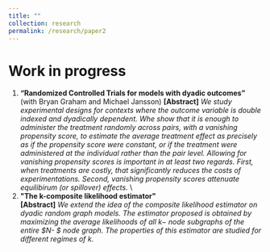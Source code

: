 ```yaml
---
title: ""
collection: research
permalink: /research/paper2
---
```

# Work in progress
1. **“Randomized Controlled Trials for models with dyadic outcomes”** (with Bryan Graham and Michael Jansson)
**[Abstract]** <em> We study experimental designs for contexts where the outcome variable is double indexed and dyadically dependent. Whe show that it is enough to administer the treatment randomly across pairs, with a vanishing propensity score, to estimate the average treatment effect as precisely as if the propensity score were constant, or if the treatment were administered at the individual rather than the pair level. Allowing for vanishing propensity scores is important in at least two regards. First, when treatments are costly, that significantly reduces the costs of experimentations. Second, vanishing propensity scores attenuate equilibirum (or spillover) effects. </em> \
2. **"The k-composite likelihood estimator"**\
**[Abstract]** <em>We extend the idea of the composite likelihood estimator on dyadic random graph models. The estimator proposed is obtained by maximizing the average likelihoods of all $k-$ node subgraphs of the entire $N- $ node graph. The properties of this estimator are studied for different regimes of $k$.</em>